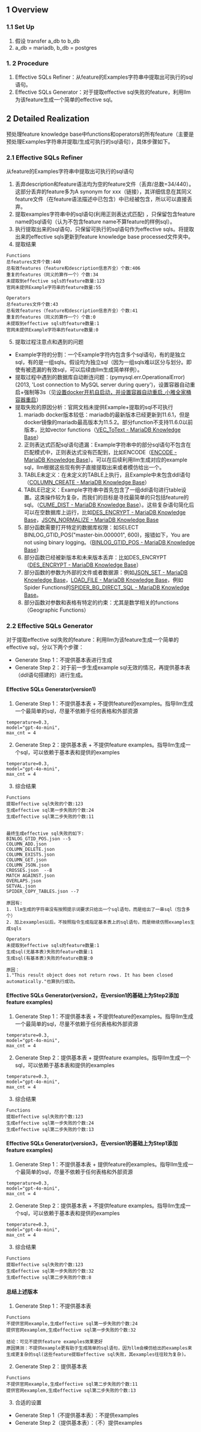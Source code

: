 ## 1 Overview
### 1.1 Set Up
1. 假设 transfer a_db to b_db
2. a_db = mariadb, b_db = postgres
### 1. 2 Procedure
1. Effective SQLs Refiner：从feature的Examples字符串中提取出可执行的sql语句。
2. Effective SQLs Generator：对于提取effective sql失败的feature，利用llm为该feature生成一个简单的effective sql。
## 2 Detailed Realization
预处理feature knowledge base中functions和operators的所有feature（主要是预处理Examples字符串并提取/生成可执行的sql语句），具体步骤如下。
### 2.1 Effective SQLs Refiner
从feature的Examples字符串中提取出可执行的sql语句
1. 丢弃description和feature语法均为空的feature文件（丢弃/总数=34/440）。这部分丢弃的feature多为A synonym for xxx（链接），其详细信息在其同义feature文件（在feature语法描述中已包含）中已经被包含，所以可以直接丢弃。
2. 提取examples字符串中的sql语句(利用正则表达式匹配)  ，只保留包含feature name的sql语句（认为不包含feature name不算feature的样例sql）。
3. 执行提取出来的sql语句，只保留可执行的sql语句作为effective sqls。将提取出来的effective sqls更新到feature knowledge base processed文件夹中。
4. 提取结果
```
Functions
总features文件个数:440
总有效features（feature和description信息齐全）个数:406
重复的features（同义的算作一个）个数:34
未提取到effective sqls的feature数量:123
官网未提供Example字符串的feature数量:55

Operators
总features文件个数:43
总有效features（feature和description信息齐全）个数:41
重复的features（同义的算作一个）个数:0
未提取到effective sqls的feature数量:1
官网未提供Example字符串的feature数量:0

```
5. 提取过程注意点和遇到的问题
* Example字符的分割：一个Example字符内包含多个sql语句，有的是独立sql，有的是一组sqls。假设均为独立sql（因为一组sqls难以区分与划分。即使有被遗漏的有效sql，可以后续由llm生成简单样例）。
* 提取过程中遇到的数据库自动断连问题：(pymysql.err.OperationalError) (2013, 'Lost connection to MySQL server during query')，设置容器自动重启+强制等3s（见[设置docker开机自启动，并设置容器自动重启_小雅全家桶容器重启](https://blog.csdn.net/chj_1224365967/article/details/109029856)）
* 提取失败的原因分析：官网文档未提供Example+提取的sql不可执行
	1. mariadb docker版本较低：mariadb的最新版本已经更新到11.6.1，但是docker镜像的mariadb最高版本为11.5.2。部分function不支持11.6.0以前版本，比如vector functions（[VEC_ToText - MariaDB Knowledge Base](https://mariadb.com//kb/en/vec_totext/)）
	2. 正则表达式匹配sql语句遗漏：Example字符串中的部分sql语句不包含在匹配模式中，正则表达式没有匹配到，比如ENCODE（[ENCODE - MariaDB Knowledge Base](https://mariadb.com//kb/en/encode/)）。可以在后续利用llm生成对应的example sql，llm根据这些现有例子直接提取出来或者模仿给出一个。
	3. TABLE未定义：在未定义的TABLE上执行，且Example中未包含ddl语句（[COLUMN_CREATE - MariaDB Knowledge Base](https://mariadb.com//kb/en/column_create/)）
	4. TABLE已定义：Example字符串中首先包含了一组ddl语句进行table设置。这类操作较为复杂，而我们的目标是寻找最简单的只包括feature的sql。（[CUME_DIST - MariaDB Knowledge Base](https://mariadb.com//kb/en/cume_dist/)）。这些复杂语句简化后可以在空数据库上运行，比如[DES_ENCRYPT - MariaDB Knowledge Base](https://mariadb.com//kb/en/des_encrypt/)，[JSON_NORMALIZE - MariaDB Knowledge Base](https://mariadb.com//kb/en/json_normalize/)
	5. 部分函数需要打开特定的数据库权限：如SELECT BINLOG_GTID_POS(\"master-bin.000001\", 600)，报错如下，You are not using binary logging。（[BINLOG_GTID_POS - MariaDB Knowledge Base](https://mariadb.com//kb/en/binlog_gtid_pos/)）
	6. 部分函数已经被新版本和未来版本丢弃：比如DES_ENCRYPT（[DES_ENCRYPT - MariaDB Knowledge Base](https://mariadb.com//kb/en/des_encrypt/)）
	7. 部分函数的参数为外部的文件或者数据源：例如[JSON_SET - MariaDB Knowledge Base](https://mariadb.com//kb/en/json_set/)，[LOAD_FILE - MariaDB Knowledge Base](https://mariadb.com//kb/en/load_file/)，例如Spider Functions的[SPIDER_BG_DIRECT_SQL - MariaDB Knowledge Base](https://mariadb.com//kb/en/spider_bg_direct_sql/)。
	8. 部分函数对参数和表格有特定的约束：尤其是数学相关的functions（Geographic Functions）

### 2.2 Effective SQLs Generator
对于提取effective sql失败的feature：利用llm为该feature生成一个简单的effective sql，分以下两个步骤：
* Generate Step 1：不提供基本表进行生成
* Generate Step 2：对于前一步生成example sql无效的情况，再提供基本表（ddl语句搭建的）进行生成。
#### Effective SQLs Generator(version1)
1. Generate Step 1：不提供基本表 + 不提供feature的examples。指导llm生成一个最简单的sql，尽量不依赖于任何表格和外部资源
```
temperature=0.3,
model="gpt-4o-mini",
max_cnt = 4
```

2. Generate Step 2：提供基本表 + 不提供feature examples。指导llm生成一个sql，可以依赖于基本表和提供的examples
```
temperature=0.3,
model="gpt-4o-mini",
max_cnt = 4
```
3. 综合结果
```
Functions
提取effective sql失败的个数:123
生成effective sql第一步失败的个数:24
生成effective sql第二步失败的个数:11


最终生成effective sql失败的如下:
BINLOG_GTID_POS.json --5
COLUMN_ADD.json
COLUMN_DELETE.json
COLUMN_EXISTS.json
COLUMN_GET.json
COLUMN_JSON.json
CROSSES.json  --8
MATCH AGAINST.json 
OVERLAPS.json
SETVAL.json
SPIDER_COPY_TABLES.json --7

原因有:
1. llm生成的字符串没有按照提示词要求只给出一个sql语句，而是给出了一串sql（包含多个）
2. 加上examples以后，不按照指令生成指定基本表上的sql语句，而是继续仿照examples生成sqls
```

```
Operators
未提取到effective sqls的feature数量:1
生成sql(无基本表)失败的feature数量:1
生成sql(有基本表)失败的feature数量:0

原因：
1."This result object does not return rows. It has been closed automatically."也算执行成功。
```


#### Effective SQLs Generator(version2，在version1的基础上为Step2添加feature examples)
1. Generate Step 1：不提供基本表 + 不提供feature的examples。指导llm生成一个最简单的sql，尽量不依赖于任何表格和外部资源
```
temperature=0.3,
model="gpt-4o-mini",
max_cnt = 4
```

2. Generate Step 2：提供基本表 + 提供feature examples。指导llm生成一个sql，可以依赖于基本表和提供的examples
```
temperature=0.3,
model="gpt-4o-mini",
max_cnt = 4
```

3. 综合结果
```
Functions
提取effective sql失败的个数:123
生成effective sql第一步失败的个数:24
生成effective sql第二步失败的个数:13
```

#### Effective SQLs Generator(version3，在version1的基础上为Step1添加feature examples)
1. Generate Step 1：不提供基本表 + 提供feature的examples。指导llm生成一个最简单的sql，尽量不依赖于任何表格和外部资源
```
temperature=0.3,
model="gpt-4o-mini",
max_cnt = 4
```

2. Generate Step 2：提供基本表 + 不提供feature examples。指导llm生成一个sql，可以依赖于基本表和提供的examples
```
temperature=0.3,
model="gpt-4o-mini",
max_cnt = 4
```

3. 综合结果
```
Functions
提取effective sql失败的个数:123
生成effective sql第一步失败的个数:32
生成effective sql第二步失败的个数:8
```

#### 总结上述版本

1. Generate Step 1：不提供基本表
```
Functions
不提供官网example,生成effective sql第一步失败的个数:24
提供官网examplem,生成effective sql第一步失败的个数:32

结论：可见不提供feature examples效果更好
原因猜测：不提供example更有助于生成简单的sql语句，因为llm会模仿给出的examples来生成更复杂的sql(这些feature提取effective sql失败，其examples往往较为复杂)。
```

2. Generate Step 2：提供基本表
```
Functions
不提供官网example,生成effective sql第二步失败的个数:11
提供官网examplem,生成effective sql第二步失败的个数:13
```

3. 合适的设置
* Generate Step 1（不提供基本表）：不提供examples
* Generate Step 2（提供基本表）：（不）提供examples


